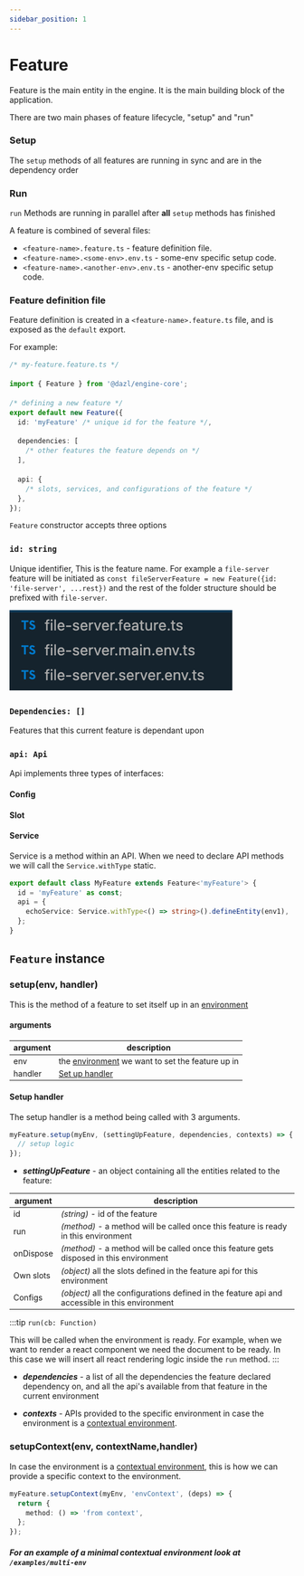 ```yaml
---
sidebar_position: 1
---
```


# Feature

Feature is the main entity in the engine. It is the main building block of the application.

There are two main phases of feature lifecycle, "setup" and "run"

### Setup

The `setup` methods of all features are running in sync and are in the dependency order

### Run

`run` Methods are running in parallel after **all** `setup` methods has finished

A feature is combined of several files:

- `<feature-name>.feature.ts` - feature definition file.
- `<feature-name>.<some-env>.env.ts` - some-env specific setup code.
- `<feature-name>.<another-env>.env.ts` - another-env specific setup code.

### Feature definition file

Feature definition is created in a `<feature-name>.feature.ts` file, and is exposed as the `default` export.

For example:

```ts
/* my-feature.feature.ts */

import { Feature } from '@dazl/engine-core';

/* defining a new feature */
export default new Feature({
  id: 'myFeature' /* unique id for the feature */,

  dependencies: [
    /* other features the feature depends on */
  ],

  api: {
    /* slots, services, and configurations of the feature */
  },
});
```

`Feature` constructor accepts three options

### `id: string`

Unique identifier, This is the feature name. For example a `file-server` feature will be initiated
as `const fileServerFeature = new Feature({id: 'file-server', ...rest})` and the rest of the folder structure should be
prefixed with `file-server`.

![Feature file structure](../../../static/img/feature_folder_example.png)

### `Dependencies: []`

Features that this current feature is dependant upon

### `api: Api`

Api implements three types of interfaces:

#### Config

#### Slot

#### Service

Service is a method within an API. When we need to declare API methods we will call the `Service.withType` static.

```ts my-feature.feature.ts
export default class MyFeature extends Feature<'myFeature'> {
  id = 'myFeature' as const;
  api = {
    echoService: Service.withType<() => string>().defineEntity(env1),
  };
}
```

## `Feature` instance

### setup(env, handler)

This is the method of a feature to set itself up in an [environment](../environment)

#### arguments

| argument | description                                                        |
| -------- | ------------------------------------------------------------------ |
| env      | the [environment](../environment) we want to set the feature up in |
| handler  | [Set up handler](#setup-handler)                                   |

#### Setup handler

The setup handler is a method being called with 3 arguments.

```ts
myFeature.setup(myEnv, (settingUpFeature, dependencies, contexts) => {
  // setup logic
});
```

- **_settingUpFeature_** - an object containing all the entities related to the feature:

| argument  | description                                                                                     |
| --------- | ----------------------------------------------------------------------------------------------- |
| id        | _(string)_ - id of the feature                                                                  |
| run       | _(method)_ - a method will be called once this feature is ready in this environment             |
| onDispose | _(method)_ - a method will be called once this feature gets disposed in this environment        |
| Own slots | _(object)_ all the slots defined in the feature api for this environment                        |
| Configs   | _(object)_ all the configurations defined in the feature api and accessible in this environment |

:::tip
`run(cb: Function)`

This will be called when the environment is ready. For example, when we want to render a react component we need the
document to be ready. In this case we will insert all react rendering logic inside the `run` method.
:::

- **_dependencies_** - a list of all the dependencies the feature declared dependency on, and all the api's available
  from that feature in the current environment

- **_contexts_** - APIs provided to the specific environment in case the environment is
  a [contextual environment](../environment/contextual.md).

### setupContext(env, contextName,handler)

In case the environment is a [contextual environment](../environment/contextual.md), this is how we can provide
a specific context to the environment.

```ts
myFeature.setupContext(myEnv, 'envContext', (deps) => {
  return {
    method: () => 'from context',
  };
});
```

##### For an example of a minimal contextual environment look at `/examples/multi-env`
